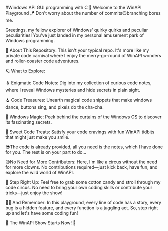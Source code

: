 #Windows API GUI programming with C
🚀 Welcome to the WinAPI Playground 🪁 Don't worry about the number of commits😉branching bores me.

Greetings, my fellow explorer of Windows' quirky quirks and peculiar peculiarities! You've just landed in my personal amusement park of Windows programming.

🎉 About This Repository:
This isn't your typical repo. It's more like my private code carnival where I enjoy the merry-go-round of WinAPI wonders and roller-coaster code adventures.

🪐 What to Explore:

🪆 Enigmatic Code Notes: Dig into my collection of curious code notes, where I reveal Windows mysteries and hide secrets in plain sight.

🪝 Code Treasures: Unearth magical code snippets that make windows dance, buttons sing, and pixels do the cha-cha.

🔮 Windows Magic: Peek behind the curtains of the Windows OS to discover its fascinating secrets.

🍭 Sweet Code Treats: Satisfy your code cravings with fun WinAPI tidbits that might just make you smile.

😎The code is already provided, all you need is the notes, which I have done for you. The rest is on your part to do...

😉No Need for More Contributors:
Here, I'm like a circus without the need for more clowns. No contributions required—just kick back, have fun, and explore the wild world of WinAPI.

🎈 Step Right Up:
Feel free to grab some cotton candy and stroll through my code circus. No need to bring your own coding skills or contribute your tricks—just enjoy the show!

🤹‍♀️ And Remember:
In this playground, every line of code has a story, every bug is a hidden feature, and every function is a juggling act. So, step right up and let's have some coding fun!

🎪 The WinAPI Show Starts Now! 🎠

